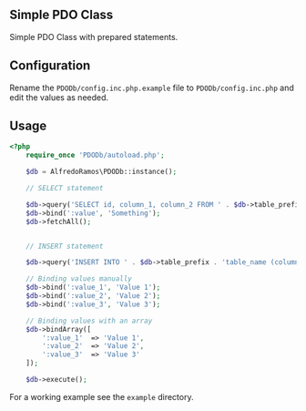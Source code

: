 ## Simple PDO Class
Simple PDO Class with prepared statements.

## Configuration
Rename the ```PDODb/config.inc.php.example``` file to ```PDODb/config.inc.php``` and edit the values as needed.

## Usage
```php
<?php
	require_once 'PDODb/autoload.php';

	$db = AlfredoRamos\PDODb::instance();

	// SELECT statement

	$db->query('SELECT id, column_1, column_2 FROM ' . $db->table_prefix . 'table_name WHERE column_3 = :value');
	$db->bind(':value', 'Something');
	$db->fetchAll();


	// INSERT statement

	$db->query('INSERT INTO ' . $db->table_prefix . 'table_name (column_1, column_2) VALUES (:value_1, :value_2, :value3)');

	// Binding values manually
	$db->bind(':value_1', 'Value 1');
	$db->bind(':value_2', 'Value 2');
	$db->bind(':value_3', 'Value 3');

	// Binding values with an array
	$db->bindArray([
		':value_1'	=> 'Value 1',
		':value_2'	=> 'Value 2',
		':value_3'	=> 'Value 3'
	]);

	$db->execute();
```

For a working example see the ```example``` directory.